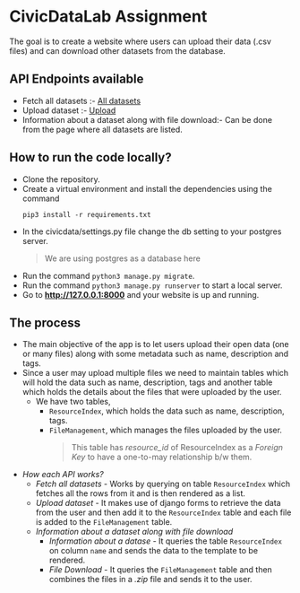# CivicDataLab Assignment
The goal is to create a website where users can upload their data (.csv files) and can download other datasets from the database.

## API Endpoints available
- Fetch all datasets :- [All datasets](http://ec2-18-222-240-153.us-east-2.compute.amazonaws.com/)
- Upload dataset :- [Upload](http://ec2-18-222-240-153.us-east-2.compute.amazonaws.com/upload/)
- Information about a dataset along with file download:- Can be done from the page where all datasets are listed.

## How to run the code locally?
- Clone the repository.
- Create a virtual environment and install the dependencies using the command
  ```
  pip3 install -r requirements.txt
  ```
- In the civicdata/settings.py file change the db setting to your postgres server.
  > We are using postgres as a database here
- Run the command `python3 manage.py migrate`.
- Run the command `python3 manage.py runserver` to start a local server.
- Go to **http://127.0.0.1:8000** and your website is up and running.

## The process 
- The main objective of the app is to let users upload their open data (one or many files) along with some metadata such as name, description and tags.
- Since a user may upload multiple files we need to maintain tables which will hold the data such as name, description, tags and another table which holds the details about the files that were uploaded by the user.
  - We have two tables, 
    - `ResourceIndex`, which holds the data such as name, description, tags.
    - `FileManagement`, which manages the files uploaded by the user. 
      > This table has *resource_id* of ResourceIndex as a _Foreign Key_ to have a one-to-may relationship b/w them. 
- *How each API works?*
  - _Fetch all datasets_ - Works by querying on table `ResourceIndex` which fetches all the rows from it and is then rendered as a list.
  - _Upload dataset_ - It makes use of django forms to retrieve the data from the user and then add it to the `ResourceIndex` table and each file is added to the `FileManagement` table.
  - _Information about a dataset along with file download_ 
    - _Information about a datase_ - It queries the table `ResourceIndex` on column `name` and sends the data to the template to be rendered.
    - _File Download_ - It queries the `FileManagement` table and then combines the files in a *.zip* file and sends it to the user.
